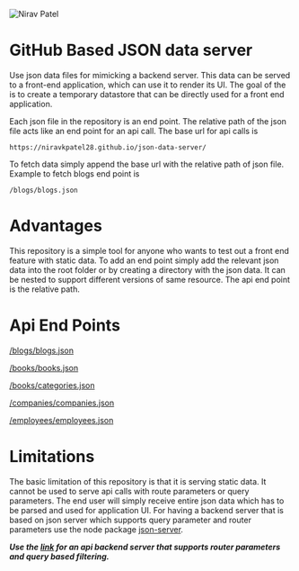 ![Nirav Patel](https://cdn.fs.teachablecdn.com/mCT5A6Z1ReeavARaYGRD)

# GitHub Based JSON data server 

Use json data files for mimicking a backend server. This data can be served to a front-end application, which can use it to render its UI. The goal of the is to create a temporary datastore that can be directly used for a front end application. 

Each json file in the repository is an end point. The relative path of the json file acts like an end point for an api call. The base url for api calls is 

    https://niravkpatel28.github.io/json-data-server/
To fetch data simply append the base url with the relative path of json file. Example to fetch blogs end point is 

    /blogs/blogs.json

# Advantages 
This repository is a simple tool for anyone who wants to test out a front end feature with static data. To add an end point simply add the relevant json data into the root folder or by creating a directory with the json data. It can be nested to support different versions of same resource. The api end point is the relative path. 

# Api End Points
[/blogs/blogs.json](https://niravkpatel28.github.io/json-data-server/blogs/blogs.json)

[/books/books.json](https://niravkpatel28.github.io/json-data-server/books/books.json)

[/books/categories.json](https://niravkpatel28.github.io/json-data-server/books/categories.json)

[/companies/companies.json](https://niravkpatel28.github.io/json-data-server/companies/companies.json)

[/employees/employees.json](https://niravkpatel28.github.io/json-data-server/employees/employees.json)

# Limitations
The basic limitation of this repository is that it is serving static data. It cannot be used to serve api calls with route parameters or query parameters. The end user will simply receive entire json data which has to be parsed and used for application UI. 
For having a backend server that is based on json server which supports query parameter and router parameters use the node package [json-server](https://www.npmjs.com/package/json-server).

***Use the [link](https://github.com/niravkpatel28/heroku-json-data-server) for an api backend server that supports router parameters and query based filtering.***
